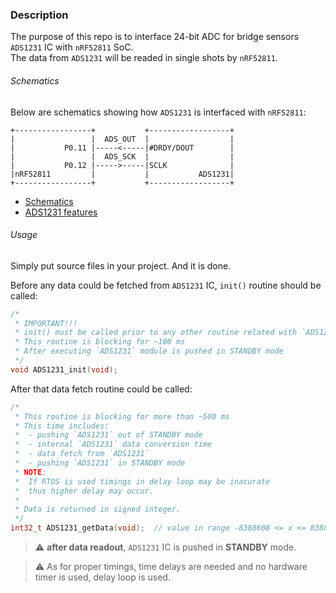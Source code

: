 ### Description
The purpose of this repo is to interface 24-bit ADC for bridge sensors 
`ADS1231` IC with `nRF52811` SoC. \
The data from `ADS1231` will be readed in single shots by `nRF52811`.

###### Schematics
Below are schematics showing how `ADS1231` is interfaced with `nRF52811`:

```
+-----------------+           +------------------+
|                 |  ADS_OUT  |                  |
|           P0.11 |-----<-----|#DRDY/DOUT        |
|                 |  ADS_SCK  |                  |
|           P0.12 |----->-----|SCLK              |
|nRF52811         |           |           ADS1231|
+-----------------+           +------------------+
```

* [Schematics](docs/schematics.md)
* [ADS1231 features](/docs/ADS1231_features.md)

###### Usage
Simply put source files in your project. And it is done.

Before any data could be fetched from `ADS1231` IC, `init()` routine should be
called:
```c
/* 
 * IMPORTANT!!!
 * init() must be called prior to any other routine related with `ADS1231`
 * This routine is blocking for ~100 ms
 * After executing `ADS1231` module is pushed in STANDBY mode
 */
void ADS1231_init(void);
```

After that data fetch routine could be called:
```c
/*
 * This routine is blocking for more than ~500 ms
 * This time includes:
 *  - pushing `ADS1231` out of STANDBY mode
 *  - internal `ADS1231` data conversion time
 *  - data fetch from `ADS1231`
 *  - pushing `ADS1231` in STANDBY mode
 * NOTE:
 *  If RTOS is used timings in delay loop may be inacurate
 *  thus higher delay may occur.
 * 
 * Data is returned in signed integer.
 */
int32_t ADS1231_getData(void);  // value in range -8388608 <= x <= 8388607

```

> :warning: **after data readout**, `ADS1231` IC is pushed in **STANDBY** mode.

> :warning: As for proper timings, time delays are needed and no hardware timer
is used, delay loop is used. 


